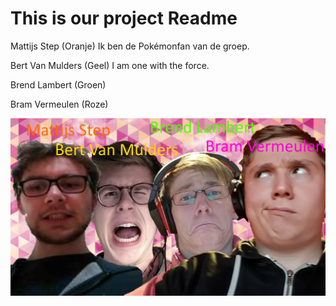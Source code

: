 <h1>This is our project Readme</h1>

Mattijs Step (Oranje) Ik ben de Pokémonfan van de groep.

Bert Van Mulders (Geel) I am one with the force.

Brend Lambert (Groen) 

Bram Vermeulen (Roze)


![picture](PMDOC/groepsfoto.jpg)
